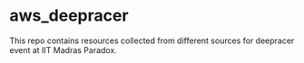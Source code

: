 # aws_deepracer
This repo contains resources collected from different sources for deepracer event at IIT Madras Paradox.
